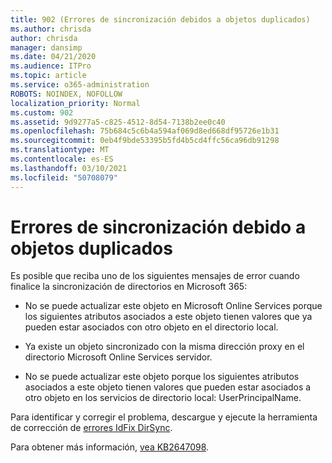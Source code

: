 ```yaml
---
title: 902 (Errores de sincronización debidos a objetos duplicados)
ms.author: chrisda
author: chrisda
manager: dansimp
ms.date: 04/21/2020
ms.audience: ITPro
ms.topic: article
ms.service: o365-administration
ROBOTS: NOINDEX, NOFOLLOW
localization_priority: Normal
ms.custom: 902
ms.assetid: 9d9277a5-c825-4512-8d54-7138b2ee0c40
ms.openlocfilehash: 75b684c5c6b4a594af069d8ed668df95726e1b31
ms.sourcegitcommit: 0eb4f9bde53395b5fd4b5cd4ffc56ca96db91298
ms.translationtype: MT
ms.contentlocale: es-ES
ms.lasthandoff: 03/10/2021
ms.locfileid: "50708079"
---
```

# <a name="sync-errors-due-to-duplicate-objects"></a>Errores de sincronización debido a objetos duplicados

Es posible que reciba uno de los siguientes mensajes de error cuando finalice la sincronización de directorios en Microsoft 365:

- No se puede actualizar este objeto en Microsoft Online Services porque los siguientes atributos asociados a este objeto tienen valores que ya pueden estar asociados con otro objeto en el directorio local.

- Ya existe un objeto sincronizado con la misma dirección proxy en el directorio Microsoft Online Services servidor.

- No se puede actualizar este objeto porque los siguientes atributos asociados a este objeto tienen valores que pueden estar asociados a otro objeto en los servicios de directorio local: UserPrincipalName.

Para identificar y corregir el problema, descargue y ejecute la herramienta de corrección de [errores IdFix DirSync](https://github.com/Microsoft/idfix).

Para obtener más información, [vea KB2647098](https://support.microsoft.com/help/2647098/duplicate-or-invalid-attributes-prevent-directory-synchronization-in-o).
